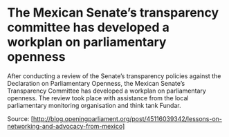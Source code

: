 # The Mexican Senate’s transparency committee has developed a workplan on parliamentary openness

After conducting a review of the Senate’s transparency policies against the Declaration on Parliamentary Openness, the Mexican Senate’s Transparency Committee has developed a workplan on parliamentary openness. The review took place with assistance from the local parliamentary monitoring organisation and think tank Fundar.

Source: [http://blog.openingparliament.org/post/45116039342/lessons-on-networking-and-advocacy-from-mexico]

